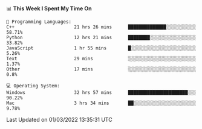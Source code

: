 
<!--START_SECTION:waka-->
📊 **This Week I Spent My Time On** 

```text
💬 Programming Languages: 
C++                      21 hrs 26 mins      ██████████████░░░░░░░░░░░   58.71% 
Python                   12 hrs 21 mins      ████████░░░░░░░░░░░░░░░░░   33.82% 
JavaScript               1 hr 55 mins        █░░░░░░░░░░░░░░░░░░░░░░░░   5.26% 
Text                     29 mins             ░░░░░░░░░░░░░░░░░░░░░░░░░   1.37% 
Other                    17 mins             ░░░░░░░░░░░░░░░░░░░░░░░░░   0.8%

💻 Operating System: 
Windows                  32 hrs 57 mins      ██████████████████████░░░   90.22% 
Mac                      3 hrs 34 mins       ██░░░░░░░░░░░░░░░░░░░░░░░   9.78%

```


 Last Updated on 01/03/2022 13:35:31 UTC
<!--END_SECTION:waka-->
